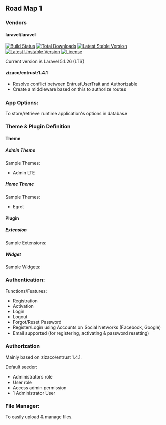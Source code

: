 ## Road Map 1

### Vendors

#### laravel/laravel

[![Build Status](https://travis-ci.org/laravel/framework.svg)](https://travis-ci.org/laravel/framework)
[![Total Downloads](https://poser.pugx.org/laravel/framework/d/total.svg)](https://packagist.org/packages/laravel/framework)
[![Latest Stable Version](https://poser.pugx.org/laravel/framework/v/stable.svg)](https://packagist.org/packages/laravel/framework)
[![Latest Unstable Version](https://poser.pugx.org/laravel/framework/v/unstable.svg)](https://packagist.org/packages/laravel/framework)
[![License](https://poser.pugx.org/laravel/framework/license.svg)](https://packagist.org/packages/laravel/framework)

Current version is Laravel 5.1.26 (LTS)

#### zizaco/entrust:1.4.1

- Resolve conflict between EntrustUserTrait and Authorizable
- Create a middleware based on this to authorize routes

### App Options:

To store/retrieve runtime application's options in database

### Theme & Plugin Definition

#### Theme

##### Admin Theme

Sample Themes: 
- Admin LTE

##### Home Theme
    
Sample Themes:
- Egret

#### Plugin
    
##### Extension

Sample Extensions:

##### Widget

Sample Widgets:

### Authentication:

Functions/Features:

- Registration
- Activation
- Login
- Logout
- Forgot/Reset Password
- Register/Login using Accounts on Social Networks (Facebook, Google)
- Email supported (for registering, activating & password resetting)

### Authorization

Mainly based on zizaco/entrust 1.4.1.

Default seeder:

- Administrators role
- User role
- Access admin permission
- 1 Administrator User

### File Manager:

To easily upload & manage files.